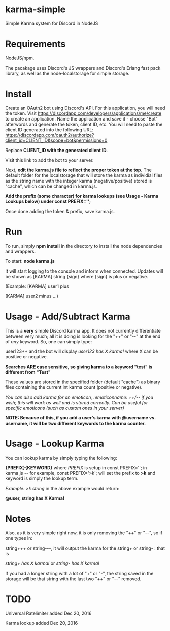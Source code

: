 # karma-simple

Simple Karma system for Discord in NodeJS

# Requirements

NodeJS/npm.

The pacakage uses Discord's JS wrappers and Discord's Erlang fast pack library, as well as the node-localstorage for simple storage. 

# Install

Create an OAuth2 bot using Discord's API. For this application, you will need the token. Visit https://discordapp.com/developers/applications/me/create to create an application. Name the application and save it - choose "Bot" afterwords and generate the token, client ID, etc. You will need to paste the client ID generated into the following URL: https://discordapp.com/oauth2/authorize?client_id=CLIENT_ID&scope=bot&permissions=0 

Replace **CLIENT_ID with the generated client ID.**

Visit this link to add the bot to your server.

Next, **edit the karma.js file to reflect the proper token at the top.** The default folder for the localstorage that will store the karma as individial files as the string name with the integer karma (negative/positive) stored is "cache", which can be changed in karma.js. 

**Add the prefix (some character) for karma lookups (see Usage - Karma Lookups below) under const PREFIX='';**

Once done adding the token & prefix, save karma.js.

# Run

To run, simply **npm install** in the directory to install the node dependencies and wrappers.

To start: **node karma.js** 

It will start logging to the console and inform when connected. Updates will be shown as [KARMA] string {sign} where {sign} is plus or negative.

(Example: [KARMA] user1 plus

[KARMA] user2 minus ...)

# Usage - Add/Subtract Karma

This is a **very** simple Discord karma app. It does not currently differentiate between very much; all it is doing is looking for the "++" or "--" at the end of *any* keyword. So, one can simply type:

user123++ and the bot will display *user123 has X karma!* where X can be positive or negative.

**Searches ARE case sensitive, so giving karma to a keyword "test" is different from "Test"**


These values are stored in the specified folder (default "cache") as binary files containing the current int karma count (positive or negative).

*You can also add karma for an emoticon, :emoticonname: ++/-- if you wish; this will work as well and is stored correctly. Can be useful for specific emoticons (such as custom ones in your server)*

**NOTE: Because of this, if you add a user's karma with @username vs. username, it will be two different keywords to the karma counter.**


# Usage - Lookup Karma

You can lookup karma by simply typing the following:

**{PREFIX}{KEYWORD}** where *PREFIX* is setup in const PREFIX=''; in karma.js -- for example, const PREFIX='>k'; will set the prefix to **>k** and keyword is simply the lookup term.

*Example: >k string* in the above example would return:

**@user, string has X Karma!**

# Notes

Also, as it is very simple right now, it is only removing the "++" or "--", so if one types in:

string+++ or string---, it will output the karma for the string+ or string- : that is

*string+ has X karma!* or *string- has X karma!* 

If you had a longer string with a lot of "+" or "-", the string saved in the storage will be that string with the last two "++" or "--" removed.

# TODO

Universal Ratelimiter added Dec 20, 2016

Karma lookup added Dec 20, 2016

